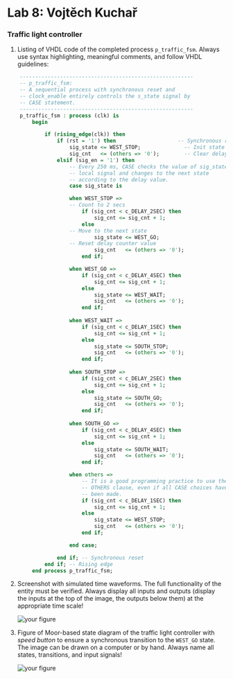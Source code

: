 # Lab 8: Vojtěch Kuchař

### Traffic light controller

1. Listing of VHDL code of the completed process `p_traffic_fsm`. Always use syntax highlighting, meaningful comments, and follow VHDL guidelines:

```vhdl
    --------------------------------------------------------
    -- p_traffic_fsm:
    -- A sequential process with synchronous reset and
    -- clock_enable entirely controls the s_state signal by
    -- CASE statement.
    --------------------------------------------------------
    p_traffic_fsm : process (clk) is
        begin

            if (rising_edge(clk)) then
                if (rst = '1') then                    -- Synchronous reset
                    sig_state <= WEST_STOP;              -- Init state
                    sig_cnt   <= (others => '0');        -- Clear delay counter
                elsif (sig_en = '1') then
                    -- Every 250 ms, CASE checks the value of sig_state
                    -- local signal and changes to the next state 
                    -- according to the delay value.
                    case sig_state is

                    when WEST_STOP =>
                    -- Count to 2 secs
                        if (sig_cnt < c_DELAY_2SEC) then
                            sig_cnt <= sig_cnt + 1;
                        else
                    -- Move to the next state
                            sig_state <= WEST_GO;
                    -- Reset delay counter value
                            sig_cnt   <= (others => '0');
                        end if; 

                    when WEST_GO =>
                        if (sig_cnt < c_DELAY_4SEC) then
                            sig_cnt <= sig_cnt + 1;
                        else
                            sig_state <= WEST_WAIT;
                            sig_cnt   <= (others => '0');
                        end if;
            
                    when WEST_WAIT =>
                        if (sig_cnt < c_DELAY_1SEC) then
                            sig_cnt <= sig_cnt + 1;
                        else
                            sig_state <= SOUTH_STOP;
                            sig_cnt   <= (others => '0');
                        end if;
          
                    when SOUTH_STOP =>
                        if (sig_cnt < c_DELAY_2SEC) then
                            sig_cnt <= sig_cnt + 1;
                        else
                            sig_state <= SOUTH_GO;
                            sig_cnt   <= (others => '0');
                        end if;
          
                    when SOUTH_GO =>
                        if (sig_cnt < c_DELAY_4SEC) then
                            sig_cnt <= sig_cnt + 1;
                        else
                            sig_state <= SOUTH_WAIT;
                            sig_cnt   <= (others => '0');
                        end if;

                    when others =>
                        -- It is a good programming practice to use the
                        -- OTHERS clause, even if all CASE choices have
                        -- been made.
                        if (sig_cnt < c_DELAY_1SEC) then
                            sig_cnt <= sig_cnt + 1;
                        else
                            sig_state <= WEST_STOP;
                            sig_cnt   <= (others => '0');
                        end if;

                    end case;

                end if; -- Synchronous reset
            end if; -- Rising edge
        end process p_traffic_fsm;
```

2. Screenshot with simulated time waveforms. The full functionality of the entity must be verified. Always display all inputs and outputs (display the inputs at the top of the image, the outputs below them) at the appropriate time scale!

   ![your figure]()

3. Figure of Moor-based state diagram of the traffic light controller with *speed button* to ensure a synchronous transition to the `WEST_GO` state. The image can be drawn on a computer or by hand. Always name all states, transitions, and input signals!

   ![your figure]()
